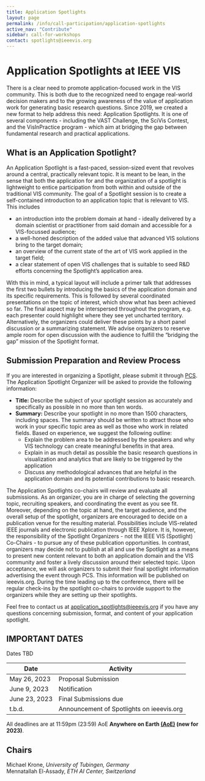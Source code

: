 ```yaml
---
title: Application Spotlights
layout: page
permalink: /info/call-participation/application-spotlights
active_nav: "Contribute"
sidebar: call-for-workshops
contact: spotlights@ieeevis.org
---
```


# Application Spotlights at IEEE VIS
There is a clear need to promote application-focused work in the VIS community. This is both due to the recognized need to engage real-world decision makers and to the growing awareness of the value of application work for generating basic research questions. Since 2019, we created a new format to help address this need: Application Spotlights. It is one of several components - including the VAST Challenge, the SciVis Contest, and the VisInPractice program - which aim at bridging the gap between fundamental research and practical applications.


## What is an Application Spotlight?
An Application Spotlight is a fast-paced, session-sized event that revolves around a central, practically relevant topic. It is meant to be lean, in the sense that both the application for and the organization of a spotlight is lightweight to entice participation from both within and outside of the traditional VIS community. The goal of a Spotlight session is to create a self-contained introduction to an application topic that is relevant to VIS. This includes
* an introduction into the problem domain at hand - ideally delivered by a domain scientist or practitioner from said domain and accessible for a VIS-focussed audience;
* a well-honed description of the added value that advanced VIS solutions bring to the target domain;
* an overview of the current state of the art of VIS work applied in the target field;
* a clear statement of open VIS challenges that is suitable to seed R&D efforts concerning the Spotlight’s application area.

With this in mind, a typical layout will include a primer talk that addresses the first two bullets by introducing the basics of the application domain and its specific requirements. This is followed by several coordinated presentations on the topic of interest, which show what has been achieved so far. The final aspect may be interspersed throughout the program, e.g. each presenter could highlight where they see yet uncharted territory. Alternatively, the organizers could deliver these points by a short panel discussion or a summarizing statement. We advise organizers to reserve ample room for open discussion with the audience to fulfill the “bridging the gap” mission of the Spotlight format.


## Submission Preparation and Review Process
If you are interested in organizing a Spotlight, please submit it through [PCS](http://new.precisionconference.com/vgtc/). The Application Spotlight Organizer will be asked to provide the following information:

* **Title:** Describe the subject of your spotlight session as accurately and specifically as possible in no more than ten words.
* **Summary:** Describe your spotlight in no more than 1500 characters, including spaces. The summary should be written to attract those who work in your specific topic area as well as those who work in related fields. Based on experience, we suggest the following outline:
  * Explain the problem area to be addressed by the speakers and why VIS technology can create meaningful benefits in that area.
  * Explain in as much detail as possible the basic research questions in visualization and analytics that are likely to be triggered by the application
  * Discuss any methodological advances that are helpful in the application domain and its potential contributions to basic research.

The Application Spotlights co-chairs will review and evaluate all submissions. As an organizer, you are in charge of selecting the governing topic, recruiting speakers, and coordinating the event as you see fit. Moreover, depending on the topic at hand, the target audience, and the overall setup of the spotlight, organizers are encouraged to decide on a publication venue for the resulting material. Possibilities include VIS-related IEEE journals and electronic publication through IEEE Xplore. It is, however, the responsibility of the Spotlight Organizers - not the IEEE VIS (Spotlight) Co-Chairs - to pursue any of these publication opportunities. In contrast, organizers may decide not to publish at all and use the Spotlight as a means to present new content relevant to both an application domain and the VIS community and foster a lively discussion around their selected topic. Upon acceptance, we will ask organizers to submit their final spotlight information advertising the event through PCS. This information will be published on ieeevis.org. During the time leading up to the conference, there will be regular check-ins by the spotlight co-chairs to provide support to the organizers while they are setting up their spotlights.

Feel free to contact us at application_spotlights@ieeevis.org if you have any questions concerning submission, format, and content of your application spotlight.

## IMPORTANT DATES

Dates TBD

| Date | Activity |
|------|----------|
| May 26, 2023 | Proposal Submission |
| June 9, 2023 | Notification |
| June 23, 2023 | Final Submissions due |
| t.b.d. | Announcement of Spotlights on ieeevis.org |

All deadlines are at 11:59pm (23:59) AoE **Anywhere on Earth [(AoE)](https://time.is/Anywhere_on_Earth) (new for 2023)**.

## Chairs


Michael Krone, *University of Tubingen, Germany* <br />
Mennatallah El-Assady, *ETH AI Center, Switzerland*
